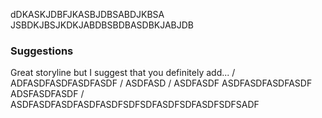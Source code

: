 dDKASKJDBFJKASBJDBSABDJKBSA JSBDKJBSJKDKJABDBSBDBASDBKJABJDB

### Suggestions

Great storyline but I suggest that you definitely add... / ADFASDFASDFASDFASDF / ASDFASD / ASDFASDF ASDFASDFASDFASDF ADSFASDFASDF / ASDFASDFASDFASDFASDFSDFSDFASDFSDFASDFSDFSADF
